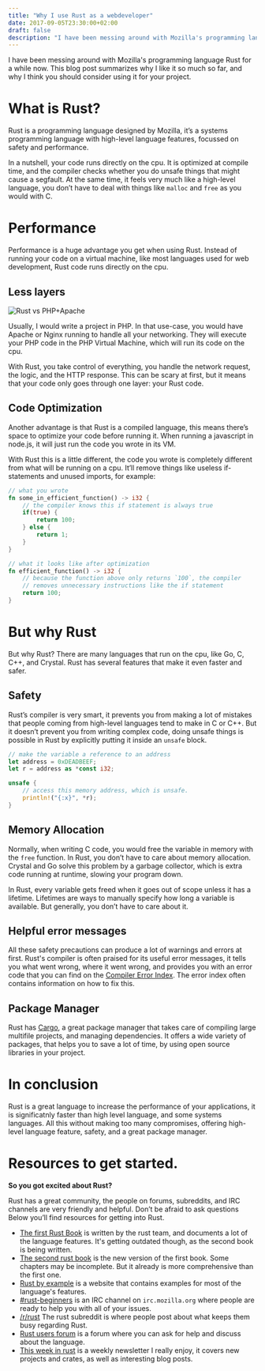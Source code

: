 ```yaml
---
title: "Why I use Rust as a webdeveloper"
date: 2017-09-05T23:30:00+02:00
draft: false
description: "I have been messing around with Mozilla's programming language Rust for a while now. This blog post summarizes why I like it so much so far, and why I think you should consider using it for your project."
---
```



I have been messing around with Mozilla's programming language Rust for a while now. This blog post summarizes why I like it so much so far, and why I think you should consider using it for your project.

# What is Rust?
Rust is a programming language designed by Mozilla, it’s a systems programming language with high-level language features, focussed on safety and performance.

In a nutshell, your code runs directly on the cpu. It is optimized at compile time, and the compiler checks whether you do unsafe things that might cause a segfault. At the same time, it feels very much like a high-level language, you don’t have to deal with things like `malloc` and `free` as you would with C.

# Performance

Performance is a huge advantage you get when using Rust. Instead of running your code on a virtual machine, like most languages used for web development, Rust code runs directly on the cpu.

## Less layers

![Rust vs PHP+Apache](http://i.imgur.com/QiD1kM4.png)

Usually, I would write a project in PHP. In that use-case, you would have Apache or Nginx running to handle all your networking. They will execute your PHP code in the PHP Virtual Machine, which will run its code on the cpu.

With Rust, you take control of everything, you handle the network request, the logic, and the HTTP response. This can be scary at first, but it means that your code only goes through one layer: your Rust code.

## Code Optimization

Another advantage is that Rust is a compiled language, this means there’s space to optimize your code before running it. When running a javascript in node.js, it will just run the code you wrote in its VM.

With Rust this is a little different, the code you wrote is completely different from what will be running on a cpu. It’ll remove things like useless if-statements and unused imports, for example:

```rust
// what you wrote
fn some_in_efficient_function() -> i32 {
    // the compiler knows this if statement is always true
    if(true) {
        return 100;
    } else {
        return 1;
    }
}

// what it looks like after optimization
fn efficient_function() -> i32 {
    // because the function above only returns `100`, the compiler
    // removes unnecessary instructions like the if statement
    return 100;
}
```

# But why Rust
But why Rust? There are many languages that run on the cpu, like Go, C, C++, and Crystal. Rust has several features that make it even faster and safer.

## Safety

Rust’s compiler is very smart, it prevents you from making a lot of mistakes that people coming from high-level languages tend to make in C or C++. But it doesn’t prevent you from writing complex code, doing unsafe things is possible in Rust by explicitly putting it inside an `unsafe` block.

```rust
// make the variable a reference to an address
let address = 0xDEADBEEF;
let r = address as *const i32;

unsafe {
    // access this memory address, which is unsafe.
    println!("{:x}", *r);
}
```

## Memory Allocation

Normally, when writing C code, you would free the variable in memory with the `free` function. In Rust, you don’t have to care about memory allocation. Crystal and Go solve this problem by a garbage collector, which is extra code running at runtime, slowing your program down.

In Rust, every variable gets freed when it goes out of scope unless it has a lifetime. Lifetimes are ways to manually specify how long a variable is available. But generally, you don’t have to care about it.

## Helpful error messages

All these safety precautions can produce a lot of warnings and errors at first. Rust's compiler is often praised for its useful error messages, it tells you what went wrong, where it went wrong, and provides you with an error code that you can find on the [Compiler Error Index](https://doc.rust-lang.org/error-index.html). The error index often contains information on how to fix this.

## Package Manager

Rust has [Cargo](http://crates.io/), a great package manager that takes care of compiling large multifile projects, and managing dependencies. It offers a wide variety of packages, that helps you to save a lot of time, by using open source libraries in your project.

# In conclusion

Rust is a great language to increase the performance of your applications, it is significatnly faster than high level language, and some systems languages. All this without making too many compromises, offering high-level language feature, safety, and a great package manager.

# Resources to get started.

**So you got excited about Rust?**

Rust has a great community, the people on forums, subreddits, and IRC channels are very friendly and helpful. Don’t be afraid to ask questions Below you’ll find resources for getting into Rust.

* [The first Rust Book](https://doc.rust-lang.org/book/first-edition/) is written by the rust team, and documents a lot of the language features. It's getting outdated though, as the second book is being written.
* [The second rust book](https://doc.rust-lang.org/book/second-edition/) is the new version of the first book. Some chapters may be incomplete. But it already is more comprehensive than the first one.
* [Rust by example](https://rustbyexample.com/) is a website that contains examples for most of the language's features.
* [#rust-beginners](https://chat.mibbit.com/?server=irc.mozilla.org&channel=%23rust-beginners) is an IRC channel on `irc.mozilla.org` where people are ready to help you with all of your issues.
* [/r/rust](https://reddit.com/r/rust) The rust subreddit is where people post about what keeps them busy regarding Rust.
* [Rust users forum](https://users.rust-lang.org/) is a forum where you can ask for help and discuss about the language.
* [This week in rust](https://this-week-in-rust.org/) is a weekly newsletter I really enjoy, it covers new projects and crates, as well as interesting blog posts.
